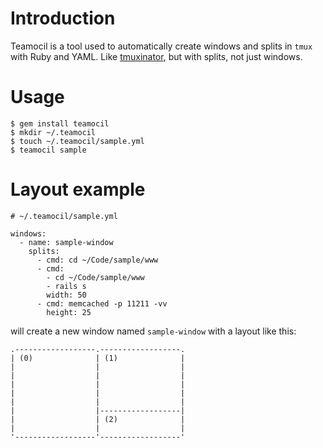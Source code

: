 # Introduction

Teamocil is a tool used to automatically create windows and splits in `tmux` with Ruby and YAML. Like [tmuxinator](https://github.com/aziz/tmuxinator), but with splits, not just windows.

# Usage

    $ gem install teamocil
    $ mkdir ~/.teamocil
    $ touch ~/.teamocil/sample.yml
    $ teamocil sample

# Layout example

    # ~/.teamocil/sample.yml

    windows:
      - name: sample-window
        splits:
          - cmd: cd ~/Code/sample/www
          - cmd:
            - cd ~/Code/sample/www
            - rails s
            width: 50
          - cmd: memcached -p 11211 -vv
            height: 25

will create a new window named `sample-window` with a layout like this:

    .------------------.------------------.
    | (0)              | (1)              |
    |                  |                  |
    |                  |                  |
    |                  |                  |
    |                  |                  |
    |                  |                  |
    |                  |------------------|
    |                  | (2)              |
    |                  |                  |
    '------------------'------------------'
